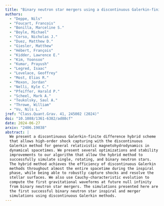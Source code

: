 ```yaml
---
title: "Binary neutron star mergers using a discontinuous Galerkin-finite difference hybrid method"
authors:
  - "Deppe, Nils"
  - "Foucart, Francois"
  - "Bonilla, Marceline S."
  - "Boyle, Michael"
  - "Corso, Nicholas J."
  - "Duez, Matthew D."
  - "Giesler, Matthew"
  - "Hébert, François"
  - "Kidder, Lawrence E."
  - "Kim, Yoonsoo"
  - "Kumar, Prayush"
  - "Legred, Isaac"
  - "Lovelace, Geoffrey"
  - "Most, Elias R."
  - "Moxon, Jordan"
  - "Nelli, Kyle C."
  - "Pfeiffer, Harald P."
  - "Scheel, Mark A."
  - "Teukolsky, Saul A."
  - "Throwe, William"
  - "Vu, Nils L."
jref: "Class.Quant.Grav. 41, 245002 (2024)"
doi: "10.1088/1361-6382/ad88cf"
date: 2024-06-27
arxiv: "2406.19038"
abstract: |
  We present a discontinuous Galerkin-finite difference hybrid scheme
  that allows high-order shock capturing with the discontinuous
  Galerkin method for general relativistic magnetohydrodynamics in
  dynamical spacetimes. We present several optimizations and stability
  improvements to our algorithm that allow the hybrid method to
  successfully simulate single, rotating, and binary neutron stars.
  The hybrid method achieves the efficiency of discontinuous Galerkin
  methods throughout almost the entire spacetime during the inspiral
  phase, while being able to robustly capture shocks and resolve the
  stellar surfaces. We also use Cauchy-characteristic evolution to
  compute the first gravitational waveforms at future null infinity
  from binary neutron star mergers. The simulations presented here are
  the first successful binary neutron star inspiral and merger
  simulations using discontinuous Galerkin methods.
---
```

